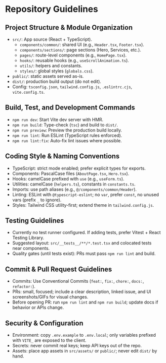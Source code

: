 # Repository Guidelines

## Project Structure & Module Organization
- `src/`: App source (React + TypeScript).
  - `components/common/`: shared UI (e.g., `Header.tsx`, `Footer.tsx`).
  - `components/sections/`: page sections (Hero, Services, etc.).
  - `pages/`: route-level components (e.g., `HomePage.tsx`).
  - `hooks/`: reusable hooks (e.g., `useScrollAnimation.ts`).
  - `utils/`: helpers and constants.
  - `styles/`: global styles (`globals.css`).
- `public/`: static assets served as-is.
- `dist/`: production build output (do not edit).
- Config: `tsconfig.json`, `tailwind.config.js`, `.eslintrc.cjs`, `vite.config.ts`.

## Build, Test, and Development Commands
- `npm run dev`: Start Vite dev server with HMR.
- `npm run build`: Type-check (`tsc`) and build to `dist/`.
- `npm run preview`: Preview the production build locally.
- `npm run lint`: Run ESLint (TypeScript rules enforced).
- `npm run lint:fix`: Auto-fix lint issues where possible.

## Coding Style & Naming Conventions
- TypeScript: strict mode enabled; prefer explicit types for exports.
- Components: PascalCase files (`AboutPage.tsx`, `Hero.tsx`).
- Hooks: camelCase prefixed with `use` (e.g., `useForm.ts`).
- Utilities: camelCase (`helpers.ts`), constants in `constants.ts`.
- Imports: use path aliases (e.g., `@/components/common/Header`).
- Linting: ESLint with `@typescript-eslint`; no `var`, prefer `const`, no unused vars (prefix `_` to ignore).
- Styles: Tailwind CSS utility-first; extend theme in `tailwind.config.js`.

## Testing Guidelines
- Currently no test runner configured. If adding tests, prefer Vitest + React Testing Library.
- Suggested layout: `src/__tests__/**/*.test.tsx` and colocated tests near components.
- Quality gates (until tests exist): PRs must pass `npm run lint` and build.

## Commit & Pull Request Guidelines
- Commits: Use Conventional Commits (`feat:`, `fix:`, `chore:`, `docs:`, `refactor:`).
- PRs: small, focused; include a clear description, linked issue, and UI screenshots/GIFs for visual changes.
- Before opening PR: run `npm run lint` and `npm run build`; update docs if behavior or APIs change.

## Security & Configuration
- Environment: copy `.env.example` to `.env.local`; only variables prefixed with `VITE_` are exposed to the client.
- Secrets: never commit real keys; keep API keys out of the repo.
- Assets: place app assets in `src/assets/` or `public/`; never edit `dist/` by hand.

